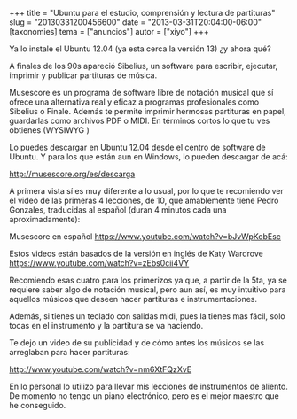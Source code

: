 +++
title = "Ubuntu para el estudio, comprensión y lectura de partituras"
slug = "20130331200456600"
date = "2013-03-31T20:04:00-06:00"
[taxonomies]
tema = ["anuncios"]
autor = ["xiyo"]
+++

Ya lo instale el Ubuntu 12.04 (ya esta cerca la versión 13) ¿y ahora
qué?

A finales de los 90s apareció Sibelius, un software para escribir,
ejecutar, imprimir y publicar partituras de música.

Musescore es un programa de software libre de notación musical que sí
ofrece una alternativa real y eficaz a programas profesionales como
Sibelius o Finale. Además te permite imprimir hermosas partituras en
papel, guardarlas como archivos PDF o MIDI. En términos cortos lo que tu
ves obtienes (WYSIWYG )

Lo puedes descargar en Ubuntu 12.04 desde el centro de software de
Ubuntu. Y para los que están aun en Windows, lo pueden descargar de acá:

<http://musescore.org/es/descarga>

A primera vista sí es muy diferente a lo usual, por lo que te recomiendo
ver el video de las primeras 4 lecciones, de 10, que amablemente tiene
Pedro Gonzales, traducidas al español (duran 4 minutos cada una
aproximadamente):

<!-- more -->

Musescore en español <https://www.youtube.com/watch?v=bJvWpKobEsc>

Estos videos están basados de la versión en inglés de Katy Wardrove
<https://www.youtube.com/watch?v=zEbs0cii4VY>

Recomiendo esas cuatro para los primerizos ya que, a partir de la 5ta,
ya se requiere saber algo de notación musical, pero aun así, es muy
intuitivo para aquellos músicos que deseen hacer partituras e
instrumentaciones.

Además, si tienes un teclado con salidas midi, pues la tienes mas fácil,
solo tocas en el instrumento y la partitura se va haciendo.

Te dejo un video de su publicidad y de cómo antes los músicos se las
arreglaban para hacer partituras:

<http://www.youtube.com/watch?v=nm6XtFQzXvE>

En lo personal lo utilizo para llevar mis lecciones de instrumentos de
aliento. De momento no tengo un piano electrónico, pero es el mejor
maestro que he conseguido.
